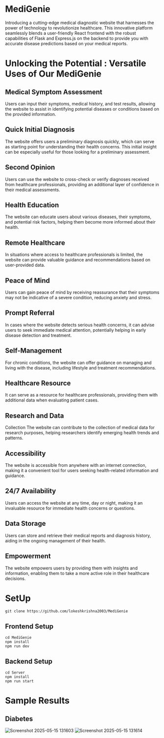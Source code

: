 # MediGenie
Introducing a  cutting-edge medical diagnostic website that harnesses the power of technology to revolutionize healthcare. 
This innovative platform seamlessly blends a user-friendly React frontend with the robust capabilities  of Flask and Express.js
on the backend to provide you with accurate disease predictions based on your medical reports.

# Unlocking the Potential : Versatile Uses of Our MediGenie

## Medical Symptom Assessment 
Users can input their symptoms, medical history, and test results, allowing the website to assist in identifying potential diseases or conditions based on the provided information.

## Quick Initial Diagnosis 
The website offers users a preliminary diagnosis quickly, which can serve as  starting point for understanding their health concerns. This initial insight can be especially useful for those looking for a preliminary assessment.

## Second Opinion 
Users can use the website to cross-check or verify diagnoses received from healthcare professionals, providing an additional layer of confidence in their medical assessments.

## Health Education 
The website can educate users about various diseases, their symptoms, and potential risk factors, helping them become more informed about their health.

## Remote Healthcare 
In situations where access to healthcare professionals is limited, the website can provide valuable guidance and recommendations based on user-provided data.

## Peace of Mind 
Users can gain peace of mind by receiving reassurance that their symptoms may not be indicative of a severe condition, reducing anxiety and stress.

## Prompt Referral 
In cases where the website detects serious health concerns, it can advise users to seek immediate medical attention, potentially helping in early disease detection and treatment.

## Self-Management
For chronic conditions, the website can offer guidance on managing and living with the disease, including lifestyle and treatment recommendations.

## Healthcare Resource
It can serve as a resource for healthcare professionals, providing them with additional data when evaluating patient cases.

## Research and Data 
Collection The website can contribute to the collection of medical data for research purposes, helping researchers identify emerging health trends and patterns.

## Accessibility 
The website is accessible from anywhere with an internet connection, making it a convenient tool for users seeking health-related information and guidance.

## 24/7 Availability
Users can access the website at any time, day or night, making it an invaluable resource for immediate health concerns or questions.

## Data Storage
Users can store and retrieve their medical reports and diagnosis history, aiding in the ongoing management of their health.

## Empowerment
The website empowers users by providing them with insights and information, enabling them to take a more active role in their healthcare decisions.

# SetUp
 `git clone https://github.com/lokeshkrishna2003/MediGenie`
## Frontend Setup
 `cd MediGenie ` <br>
 `npm install` <br>
 `npm run dev` <br>
## Backend Setup
 `cd Server` <br>
 `npm install` <br>
 `npm run start` <br>

# Sample Results

 ## Diabetes
  ![Screenshot 2025-05-15 131603](https://github.com/user-attachments/assets/b7c8edbd-ee95-4bcd-95c4-9daaee813d3c)
  ![Screenshot 2025-05-15 131614](https://github.com/user-attachments/assets/070a53c4-1bc0-4c8a-8156-d7eff2b1b6a7)

 

